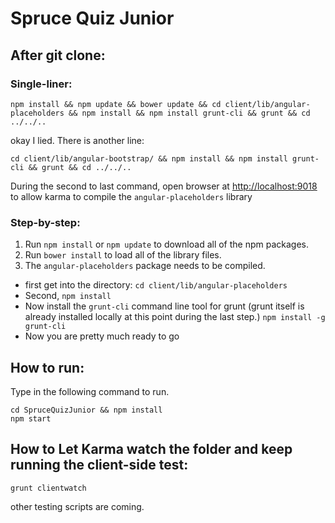 Spruce Quiz Junior
=================

## After git clone:

### Single-liner:
    npm install && npm update && bower update && cd client/lib/angular-placeholders && npm install && npm install grunt-cli && grunt && cd ../../..

okay I lied. There is another line:

    cd client/lib/angular-bootstrap/ && npm install && npm install grunt-cli && grunt && cd ../../..

During the second to last command, open browser at [http://localhost:9018](http://localhost:9018)
to allow karma to compile the `angular-placeholders` library

### Step-by-step:
1. Run `npm install` or `npm update` to download all of the npm packages.
2. Run `bower install` to load all of the library files.
3. The `angular-placeholders` package needs to be compiled.
  * first get into the directory:
          ```cd client/lib/angular-placeholders```
  * Second, `npm install`
  * Now install the `grunt-cli` command line tool for grunt (grunt itself is already installed locally at this point during the last step.)
          ```npm install -g grunt-cli```
  * Now you are pretty much ready to go

## How to run:

Type in the following command to run. 

    cd SpruceQuizJunior && npm install
    npm start

## How to Let Karma watch the folder and keep running the client-side test:

    grunt clientwatch

other testing scripts are coming.

